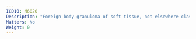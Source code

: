 ```yaml
---
ICD10: M6020
Description: "Foreign body granuloma of soft tissue, not elsewhere classified: Multiple sites"
Matters: No
Weight: 0
---
```

